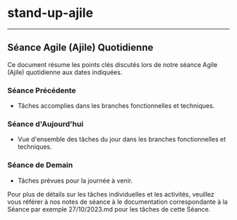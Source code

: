 # stand-up-ajile

---

## Séance Agile (Ajile) Quotidienne

Ce document résume les points clés discutés lors de notre séance Agile (Ajile) quotidienne aux dates indiquées.

### Séance Précédente

- Tâches accomplies dans les branches fonctionnelles et techniques.

### Séance d'Aujourd'hui

- Vue d'ensemble des tâches du jour dans les branches fonctionnelles et techniques.

### Séance de Demain

- Tâches prévues pour la journée à venir.

Pour plus de détails sur les tâches individuelles et les activités, veuillez vous référer à nos notes de séance à le documentation correspondante à la Séance par exemple 27/10/2023.md pour les tâches de cette Séance.
